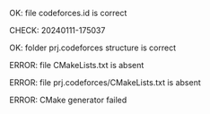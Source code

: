 OK: file codeforces.id is correct
CHECK: 20240111-175037
OK: folder prj.codeforces structure is correct
ERROR: file CMakeLists.txt is absent
ERROR: file prj.codeforces/CMakeLists.txt is absent
ERROR: CMake generator failed
